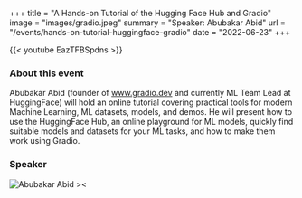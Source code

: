 +++
title = "A Hands-on Tutorial of the Hugging Face Hub and Gradio"
image = "images/gradio.jpeg"
summary = "Speaker: Abubakar Abid"
url = "/events/hands-on-tutorial-huggingface-gradio"
date = "2022-06-23"
+++

<!--more-->

{{< youtube EazTFBSpdns >}}

### About this event

Abubakar Abid (founder of www.gradio.dev and currently ML Team Lead at HuggingFace) will hold an online tutorial covering practical tools for modern Machine Learning, ML datasets, models, and demos. He will present how to use the HuggingFace Hub, an online playground for ML models, quickly find suitable models and datasets for your ML tasks, and how to make them work using Gradio.

### Speaker

![Abubakar Abid ><](/images/abubakar-abid.jpeg)